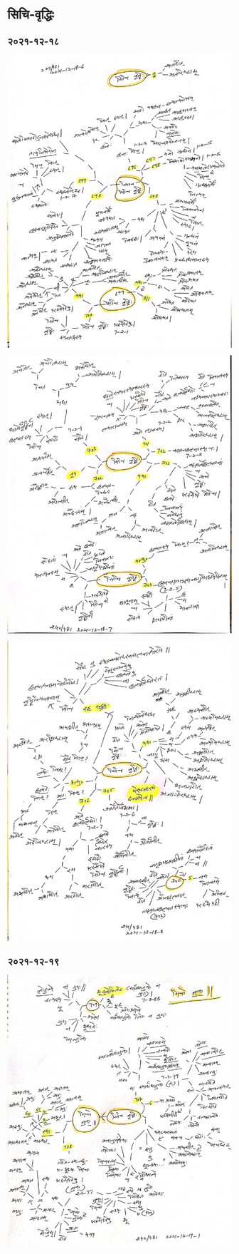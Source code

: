 # सिचि-वृद्धिः

## २०२१-१२-१८

![lp-कित्त्व-प्रकरणम्-सिचि-वृद्धिः-2021-12-18-6](lp-कित्त्व-प्रकरणम्-सिचि-वृद्धिः-2021-12-18-6.jpg)

![lp-सिचि-वृद्धिः-2021-12-18-7](lp-सिचि-वृद्धिः-2021-12-18-7.jpg)

![lp-सिचि-वृद्धिः-2021-12-18-8](lp-सिचि-वृद्धिः-2021-12-18-8.jpg)

## २०२१-१२-१९

![lp-सिचि-वृद्धिः-सिचो-लुक्-2021-12-19-1](lp-सिचि-वृद्धिः-सिचो-लुक्-2021-12-19-1.jpg)
